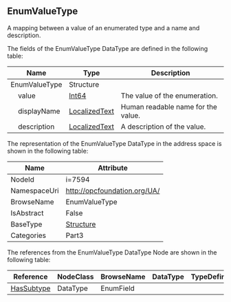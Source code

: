 <!-- datatype -->
## EnumValueType
A mapping between a value of an enumerated type and a name and description.  
<!-- end of description -->
The fields of the EnumValueType DataType are defined in the following table:  

|Name|Type|Description|
|---|---|---|
|EnumValueType|Structure||
|&nbsp;&nbsp;&nbsp;&nbsp;value|[Int64](../../../Part3/DataTypes/Int64/readme.md)|The value of the enumeration.|
|&nbsp;&nbsp;&nbsp;&nbsp;displayName|[LocalizedText](../../../Part3/DataTypes/LocalizedText/readme.md)|Human readable name for the value.|
|&nbsp;&nbsp;&nbsp;&nbsp;description|[LocalizedText](../../../Part3/DataTypes/LocalizedText/readme.md)|A description of the value.|

The representation of the EnumValueType DataType in the address space is shown in the following table:  

|Name|Attribute|
|---|---|
|NodeId|i=7594|
|NamespaceUri|http://opcfoundation.org/UA/|
|BrowseName|EnumValueType|
|IsAbstract|False|
|BaseType|[Structure](../../../Part3/DataTypes/Structure/readme.md)|
|Categories|Part3|

The references from the EnumValueType DataType Node are shown in the following table:  

|Reference|NodeClass|BrowseName|DataType|TypeDefinition|ModellingRule|
|---|---|---|---|---|---|
|[HasSubtype](../../../Part3/ReferenceTypes/HasSubtype/readme.md)|DataType|EnumField||||

